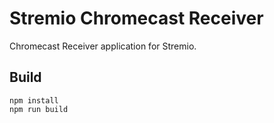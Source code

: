 # Stremio Chromecast Receiver

Chromecast Receiver application for Stremio. 

## Build

```
npm install
npm run build
```
